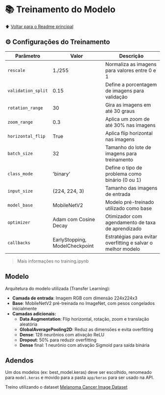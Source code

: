 # 📚 Treinamento do Modelo

⬆️ [Voltar para o Readme principal ](../README.md)

## ⚙️ Configurações do Treinamento

| Parâmetro | Valor | Descrição |
| --- | --- | --- |
| `rescale` | 1./255 | Normaliza as imagens para valores entre 0 e 1 |
| `validation_split` | 0.15 | Define a porcentagem de imagens para validação |
| `rotation_range` | 30 | Gira as imagens em até 30 graus |
| `zoom_range` | 0.3 | Aplica um zoom de até 30% nas imagens |
| `horizontal_flip` | True | Aplica flip horizontal nas imagens |
| `batch_size` | 32 | Tamanho do lote de imagens para treinamento |
| `class_mode` | 'binary' | Define o tipo de problema como binário (0 ou 1) |
| `input_size` | (224, 224, 3) | Tamanho das imagens de entrada |
| `model_base` | MobileNetV2 | Modelo pré-treinado utilizado como base |
| `optimizer` | Adam com Cosine Decay | Otimizador com agendamento de taxa de aprendizado |
| `callbacks` | EarlyStopping, ModelCheckpoint | Estratégias para evitar overfitting e salvar o melhor modelo |

> Mais informações no training.ipynb

## Modelo

Arquitetura do modelo utilizada (Transfer Learning):

* **Camada de entrada**: Imagem RGB com dimensão 224x224x3
* **Base**: MobileNetV2 pré-treinada no ImageNet, com pesos congelados inicialmente
* **Camadas adicionais:**
  * **Data Augmentation**: Flip horizontal, rotação, zoom e translação aleatória
  * **GlobalAveragePooling2D**: Reduz as dimensões e evita overfitting
  * **Dense**: 128 neurônios com ativação ReLU
  * **Dropout**: 50% para reduzir overfitting
  * **Dense** final: 1 neurônio com ativação Sigmoid para saída binária

## Adendos

Um dos modelos (ex: best_model.keras) deve ser escolhido, renomeado para `model.keras` e movido para a pasta `app/keras` para ser usado na API.

Treino utilizando o dataset [Melanoma Cancer Image Dataset](https://www.kaggle.com/datasets/bhaveshmittal/melanoma-cancer-dataset)
